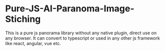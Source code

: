 # Pure-JS-AI-Paranoma-Image-Stiching

This is a pure js panorama library without any native plugin, direct use on any browser.
It can convert to typescript or used in any other js framework like react, angular, vue etc.
